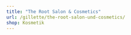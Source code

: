 ```yaml
---
title: "The Root Salon & Cosmetics"
url: /gillette/the-root-salon-und-cosmetics/
shop: Kosmetik
---
```

